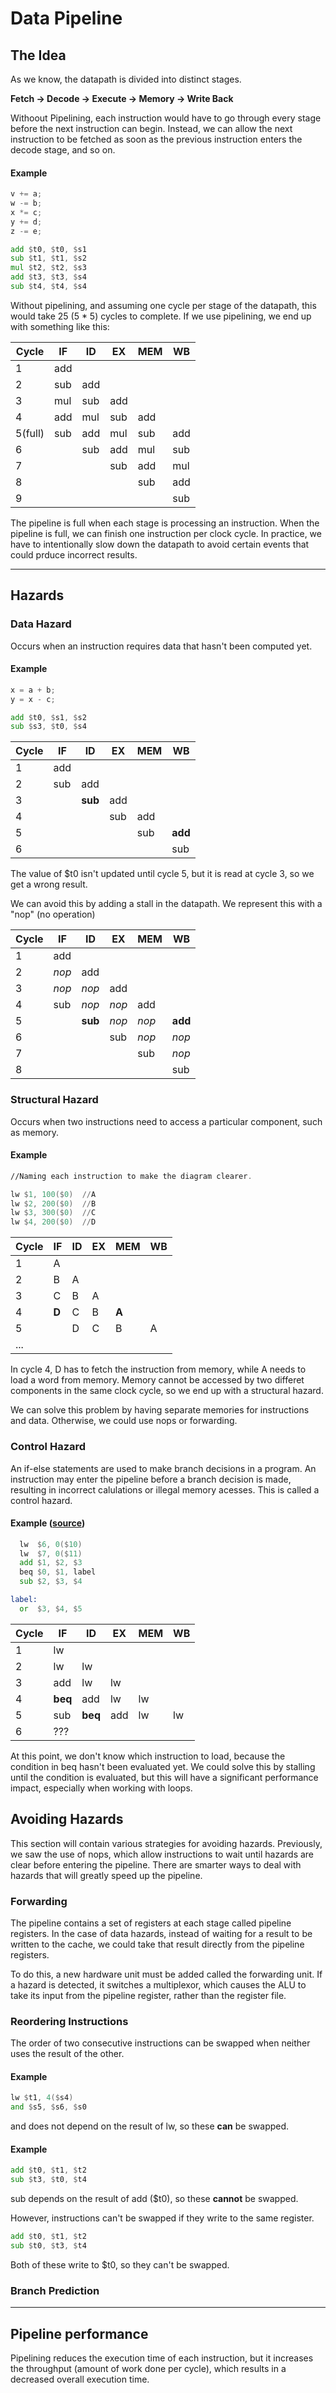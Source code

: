 # Data Pipeline

## The Idea
As we know, the datapath is divided into distinct stages.  

**Fetch → Decode → Execute → Memory → Write Back**  

Withoout Pipelining, each instruction would have to go through every stage before the next instruction can begin. Instead, we can allow the next instruction to be fetched as soon as the previous instruction enters the decode stage, and so on.  

#### Example

```C
v += a;
w -= b;
x *= c;
y += d;
z -= e;
```

```asm
add $t0, $t0, $s1
sub $t1, $t1, $s2
mul $t2, $t2, $s3
add $t3, $t3, $s4
sub $t4, $t4, $s4
```

Without pipelining, and assuming one cycle per stage of the datapath, this would take 25 (5 * 5) cycles to complete. If we use pipelining, we end up with something like this:

Cycle   | IF    | ID    | EX    | MEM   | WB    | 
--------|-------|-------|-------|-------|-------|
1       | add   |       |       |       |       |
2       | sub   | add   |       |       |       |
3       | mul   | sub   | add   |       |       |
4       | add   | mul   | sub   | add   |       |
5(full) | sub   | add   | mul   | sub   | add   |
6       |       | sub   | add   | mul   | sub   |
7       |       |       | sub   | add   | mul   |
8       |       |       |       | sub   | add   |
9       |       |       |       |       | sub   |  

The pipeline is full when each stage is processing an instruction. When the pipeline is full, we can finish one instruction per clock cycle. In practice, we have to intentionally slow down the datapath to avoid certain events that could prduce incorrect results.

---

## Hazards

### Data Hazard
Occurs when an instruction requires data that hasn't been computed yet.  

#### Example

```C
x = a + b;
y = x - c;
```

```asm
add $t0, $s1, $s2
sub $s3, $t0, $s4
```

Cycle   | IF    | ID    | EX    | MEM   | WB    | 
--------|-------|-------|-------|-------|-------|
1       | add   |       |       |       |       |
2       | sub   | add   |       |       |       |
3       |       |**sub**| add   |       |       |
4       |       |       | sub   | add   |       |
5       |       |       |       | sub   |**add**|
6       |       |       |       |       | sub   |


The value of $t0 isn't updated until cycle 5, but it is read at cycle 3, so we get a wrong result.  

We can avoid this by adding a stall in the datapath. We represent this with a "nop" (no operation)

Cycle   | IF    | ID    | EX    | MEM   | WB    | 
--------|-------|-------|-------|-------|-------|
1       |  add  |       |       |       |       |
2       | *nop* |  add  |       |       |       |
3       | *nop* | *nop* |  add  |       |       |
4       |  sub  | *nop* | *nop* |  add  |       |
5       |       |**sub**| *nop* | *nop* |**add**|
6       |       |       |  sub  | *nop* | *nop* |
7       |       |       |       |  sub  | *nop* |
8       |       |       |       |       |  sub  |

### Structural Hazard
Occurs when two instructions need to access a particular component, such as memory.

#### Example

```asm
//Naming each instruction to make the diagram clearer.

lw $1, 100($0)  //A
lw $2, 200($0)  //B
lw $3, 300($0)  //C
lw $4, 200($0)  //D
```
Cycle   | IF    | ID    | EX    | MEM   | WB    |
--------|-------|-------|-------|-------|-------|
1       |   A   |       |       |       |       |
2       |   B   |   A   |       |       |       |
3       |   C   |   B   |   A   |       |       |
4       | **D** |   C   |   B   | **A** |       |
5       |       |   D   |   C   |   B   |   A   |
...     |       |       |       |       |       |

In cycle 4, D has to fetch the instruction from memory, while A needs to load a word from memory. Memory cannot be accessed by two differet components in the same clock cycle, so we end up with a structural hazard.  

We can solve this problem by having separate memories for instructions and data. Otherwise, we could use nops or forwarding.

### Control Hazard
An if-else statements are used to make branch decisions in a program. An instruction may enter the pipeline before a branch decision is made, resulting in incorrect calulations or illegal memory acesses. This is called a control hazard.

#### Example ([source](https://cseweb.ucsd.edu/~j2lau/cs141/week7.html))

```asm
  lw  $6, 0($10)
  lw  $7, 0($11)
  add $1, $2, $3
  beq $0, $1, label
  sub $2, $3, $4

label:
  or  $3, $4, $5
```

Cycle   | IF    | ID    | EX    | MEM   | WB    | 
--------|-------|-------|-------|-------|-------|
1       |  lw   |       |       |       |       |
2       |  lw   |  lw   |       |       |       |
3       |  add  |  lw   |  lw   |       |       |
4       |**beq**|  add  |  lw   |  lw   |       |
5       |  sub  |**beq**|  add  |  lw   |  lw   |
6       |  ???                                  |

At this point, we don't know which instruction to load, because the condition in beq hasn't been evaluated yet. We could solve this by stalling until the condition is evaluated, but this will have a significant performance impact, especially when working with loops.  

## Avoiding Hazards
This section will contain various strategies for avoiding hazards. Previously, we saw the use of nops, which allow instructions to wait until hazards are clear before entering the pipeline. There are smarter ways to deal with hazards that will greatly speed up the pipeline.

### Forwarding
The pipeline contains a set of registers at each stage called pipeline registers. In the case of data hazards, instead of waiting for a result to be written to the cache, we could take that result directly from the pipeline registers.  

To do this, a new hardware unit must be added called the forwarding unit. If a hazard is detected, it switches a multiplexor, which causes the ALU to take its input from the pipeline register, rather than the register file.

### Reordering Instructions
The order of two consecutive instructions can be swapped when neither uses the result of the other.

#### Example

```asm
lw $t1, 4($s4)
and $s5, $s6, $s0
```
and does not depend on the result of lw, so these **can** be swapped.

#### Example

```asm
add $t0, $t1, $t2
sub $t3, $t0, $t4
```
sub depends on the result of add ($t0), so these **cannot** be swapped.

However, instructions can't be swapped if they write to the same register.

```asm
add $t0, $t1, $t2
sub $t0, $t3, $t4
```
Both of these write to $t0, so they can't be swapped.

### Branch Prediction


---

## Pipeline performance
Pipelining reduces the execution time of each instruction, but it increases the throughput (amount of work done per cycle), which results in a decreased overall execution time.

